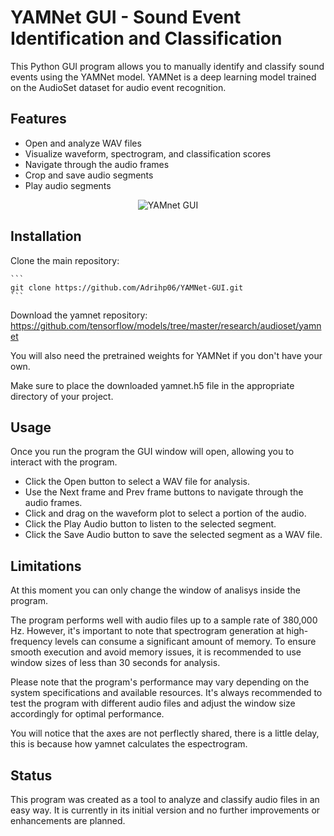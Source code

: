 # YAMNet GUI - Sound Event Identification and Classification

This Python GUI program allows you to manually identify and classify sound events using the YAMNet model. YAMNet is a deep learning model trained on the AudioSet dataset for audio event recognition.

## Features

- Open and analyze WAV files
- Visualize waveform, spectrogram, and classification scores
- Navigate through the audio frames
- Crop and save audio segments
- Play audio segments

<div align="center">
  <img src="image/yamnetgui.jpg" alt="YAMnet GUI " />
</div>

## Installation
Clone the main repository:

    ```
    git clone https://github.com/Adrihp06/YAMNet-GUI.git
    ```
Download the yamnet repository:
https://github.com/tensorflow/models/tree/master/research/audioset/yamnet

You will also need the pretrained weights for YAMNet if you don't have your own.

Make sure to place the downloaded yamnet.h5 file in the appropriate directory of your project.

## Usage

Once you run the program the GUI window will open, allowing you to interact with the program.

- Click the Open button to select a WAV file for analysis.
- Use the Next frame and Prev frame buttons to navigate through the audio frames.
- Click and drag on the waveform plot to select a portion of the audio.
- Click the Play Audio button to listen to the selected segment.
- Click the Save Audio button to save the selected segment as a WAV file.

## Limitations
At this moment you can only change the window of analisys inside the program.

The program performs well with audio files up to a sample rate of 380,000 Hz. However, it's important to note that spectrogram generation at high-frequency levels can consume a significant amount of memory. To ensure smooth execution and avoid memory issues, it is recommended to use window sizes of less than 30 seconds for analysis.

Please note that the program's performance may vary depending on the system specifications and available resources. It's always recommended to test the program with different audio files and adjust the window size accordingly for optimal performance.

You will notice that the axes are not perflectly shared, there is a little delay, this is because how yamnet calculates the espectrogram.

## Status

This program was created as a tool to analyze and classify audio files in an easy way. It is currently in its initial version and no further improvements or enhancements are planned.

